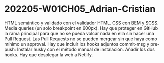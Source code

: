 # 202205-W01CH05_Adrian-Cristian

HTML semántico y validado con el validador HTML.
CSS con BEM y SCSS.
Media queries (un solo breakpoint en 600px).
Hay que proteger en GitHub la rama principal para que no se pueda volcar nada en ella sin hacer una Pull Request.
Las Pull Requests no se pueden mergear sin que haya como mínimo un approval.
Hay que incluir los hooks adjuntos commit-msg y pre-push:
Instalar husky con el método manual de instalación.
Añadir los dos hooks.
Hay que desplegar la web a Netlify.
